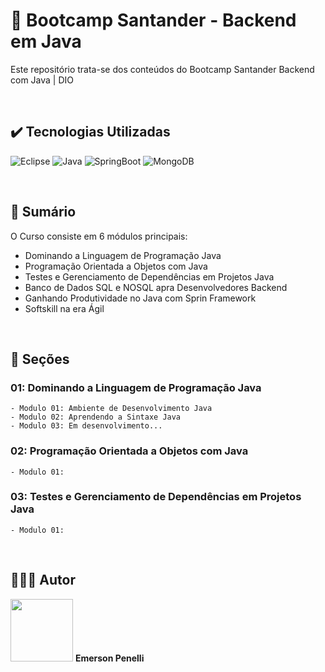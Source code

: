 # 📌 Bootcamp Santander - Backend em Java 
Este repositório trata-se dos conteúdos do Bootcamp Santander Backend com Java | DIO


<br>

## ✔️ Tecnologias Utilizadas
![Eclipse](https://img.shields.io/badge/Eclipse-2C2255?style=for-the-badge&logo=eclipse&logoColor=whit)
![Java](https://img.shields.io/badge/Java-ED8B00?style=for-the-badge&logo=openjdk&logoColor=white)
![SpringBoot](https://img.shields.io/badge/Spring-6DB33F?style=for-the-badge&logo=spring&logoColor=white)
![MongoDB](https://img.shields.io/badge/MongoDB-4EA94B?style=for-the-badge&logo=mongodb&logoColor=white)




<br>

## 📎 Sumário
O Curso consiste em 6 módulos principais:
- Dominando a Linguagem de Programação Java
- Programação Orientada a Objetos com Java
- Testes e Gerenciamento de Dependências em Projetos Java
- Banco de Dados SQL e NOSQL apra Desenvolvedores Backend
- Ganhando Produtividade no Java com Sprin Framework
- Softskill na era Ágil

<br>

## 📝 Seções
### 01: Dominando a Linguagem de Programação Java
    - Modulo 01: Ambiente de Desenvolvimento Java
    - Modulo 02: Aprendendo a Sintaxe Java
    - Modulo 03: Em desenvolvimento...

### 02: Programação Orientada a Objetos com Java
    - Modulo 01: 


### 03: Testes e Gerenciamento de Dependências em Projetos Java
    - Modulo 01:

<br>

## 🙋🏻‍♂️ Autor
<img src="https://avatars.githubusercontent.com/u/132641090?v=4" width="100" height="100">
<b>Emerson Penelli</b>
